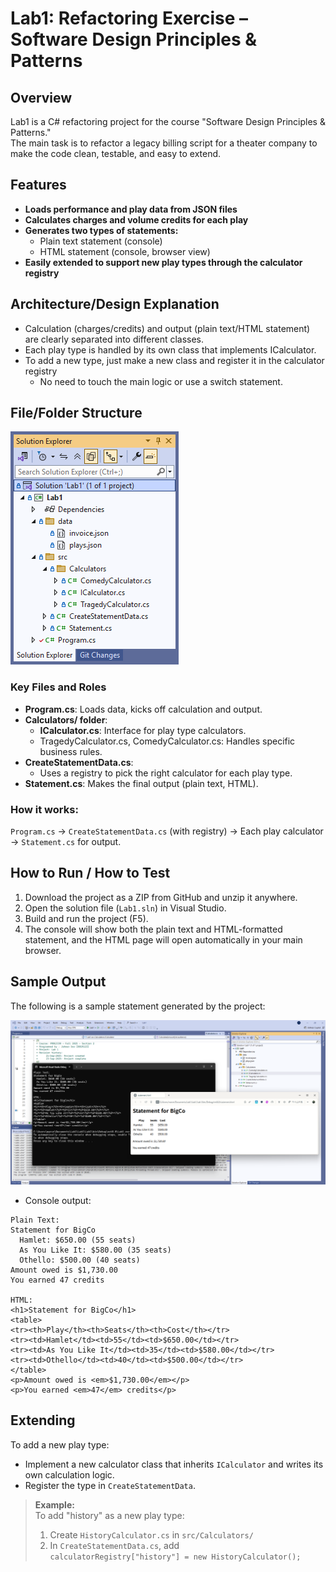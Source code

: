 # Lab1: Refactoring Exercise – Software Design Principles & Patterns

## Overview

Lab1 is a C# refactoring project for the course "Software Design Principles & Patterns."<br>
The main task is to refactor a legacy billing script for a theater company to make the code clean, testable, and easy to extend.

## Features
- **Loads performance and play data from JSON files**
- **Calculates charges and volume credits for each play**
- **Generates two types of statements:**
  - Plain text statement (console)
  - HTML statement (console, browser view)
- **Easily extended to support new play types through the calculator registry**

## Architecture/Design Explanation 
- Calculation (charges/credits) and output (plain text/HTML statement) are clearly separated into different classes.
- Each play type is handled by its own class that implements ICalculator.
- To add a new type, just make a new class and register it in the calculator registry
  - No need to touch the main logic or use a switch statement.

## File/Folder Structure
![Lab1](https://github.com/Juhwan21st/Lab1/blob/main/output_img/FIleStructure.png)

### Key Files and Roles
- **Program.cs**: Loads data, kicks off calculation and output.
- **Calculators/ folder**:
  - **ICalculator.cs**: Interface for play type calculators.
  - TragedyCalculator.cs, ComedyCalculator.cs: Handles specific business rules.
- **CreateStatementData.cs**:
  - Uses a registry to pick the right calculator for each play type.
- **Statement.cs**: Makes the final output (plain text, HTML).

### How it works:
`Program.cs` → `CreateStatementData.cs` (with registry) → Each play calculator → `Statement.cs` for output.

## How to Run / How to Test
1. Download the project as a ZIP from GitHub and unzip it anywhere.
2. Open the solution file (`Lab1.sln`) in Visual Studio.
3. Build and run the project (F5).
4. The console will show both the plain text and HTML-formatted statement, and the HTML page will open automatically in your main browser.

## Sample Output
The following is a sample statement generated by the project:

![Lab1](https://github.com/Juhwan21st/Lab1/blob/main/output_img/execution%20result.png)

- Console output:
```
Plain Text:
Statement for BigCo
  Hamlet: $650.00 (55 seats)
  As You Like It: $580.00 (35 seats)
  Othello: $500.00 (40 seats)
Amount owed is $1,730.00
You earned 47 credits

HTML:
<h1>Statement for BigCo</h1>
<table>
<tr><th>Play</th><th>Seats</th><th>Cost</th></tr>
<tr><td>Hamlet</td><td>55</td><td>$650.00</td></tr>
<tr><td>As You Like It</td><td>35</td><td>$580.00</td></tr>
<tr><td>Othello</td><td>40</td><td>$500.00</td></tr>
</table>
<p>Amount owed is <em>$1,730.00</em></p>
<p>You earned <em>47</em> credits</p>
```

## Extending
To add a new play type:
- Implement a new calculator class that inherits `ICalculator` and writes its own calculation logic.
- Register the type in `CreateStatementData`.

> **Example:**  
> To add "history" as a new play type:  
> 1. Create `HistoryCalculator.cs` in `src/Calculators/`  
> 2. In `CreateStatementData.cs`, add  
>    `calculatorRegistry["history"] = new HistoryCalculator();`